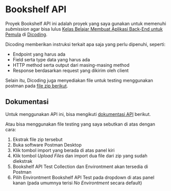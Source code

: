 # Bookshelf API
Proyek Bookshelf API ini adalah proyek yang saya gunakan untuk memenuhi *submission* agar bisa lulus [Kelas Belajar Membuat Aplikasi Back-End untuk Pemula](https://www.dicoding.com/academies/261) di [Dicoding](https://www.dicoding.com/).

Dicoding memberikan instruksi terkait apa saja yang perlu dipenuhi, seperti:
* Endpoint yang harus ada
* Field serta type data yang harus ada
* HTTP method serta output dari masing-masing method
* Response berdasarkan request yang dikirim oleh client

Selain itu, Dicoding juga menyediakan file untuk testing menggunakan postman pada [file zip berikut](https://github.com/nafifurqon/bookshelf-api/blob/master/BookshelfAPITestCollectionAndEnvironment.zip).

## Dokumentasi
Untuk menggunakan API ini, bisa mengikuti [dokumentasi API](https://documenter.getpostman.com/view/9850819/TzJveciA) berikut.

Atau bisa menggunakan file testing yang saya sebutkan di atas dengan cara:
1. Ekstrak file zip tersebut
2. Buka software Postman Desktop
3. Klik tombol import yang berada di atas panel kiri
4. Klik tombol *Upload Files* dan import dua file dari zip yang sudah diekstrak
5. Bookshelf API Test Collection dan Environtment akan tersedia di Postman
6. Pilih Environtment Bookshelf API Test pada dropdown di atas panel kanan (pada umumnya terisi *No Environtment* secara default)
